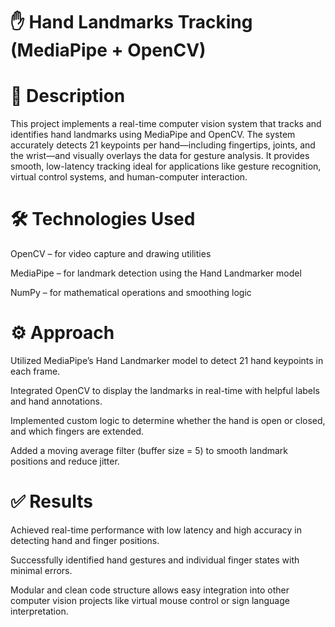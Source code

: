 # ✋ Hand Landmarks Tracking (MediaPipe + OpenCV)

# 📌 Description

This project implements a real-time computer vision system that tracks and identifies hand landmarks using MediaPipe and OpenCV. The system accurately detects 21 keypoints per hand—including fingertips, joints, and the wrist—and visually overlays the data for gesture analysis. It provides smooth, low-latency tracking ideal for applications like gesture recognition, virtual control systems, and human-computer interaction.

# 🛠️ Technologies Used
OpenCV – for video capture and drawing utilities

MediaPipe – for landmark detection using the Hand Landmarker model

NumPy – for mathematical operations and smoothing logic

# ⚙️ Approach
Utilized MediaPipe’s Hand Landmarker model to detect 21 hand keypoints in each frame.

Integrated OpenCV to display the landmarks in real-time with helpful labels and hand annotations.

Implemented custom logic to determine whether the hand is open or closed, and which fingers are extended.

Added a moving average filter (buffer size = 5) to smooth landmark positions and reduce jitter.

# ✅ Results
Achieved real-time performance with low latency and high accuracy in detecting hand and finger positions.

Successfully identified hand gestures and individual finger states with minimal errors.

Modular and clean code structure allows easy integration into other computer vision projects like virtual mouse control or sign language interpretation.
